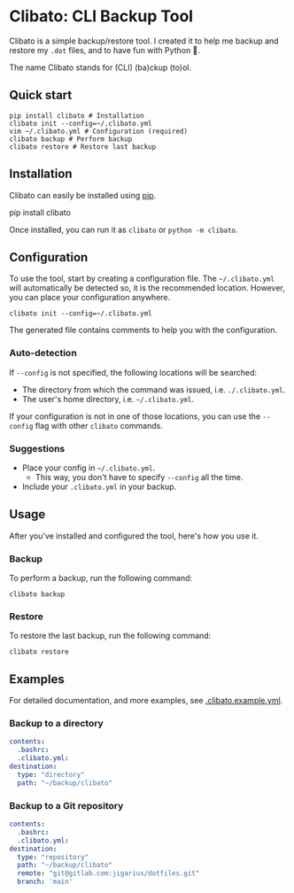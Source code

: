 # Clibato: CLI Backup Tool

Clibato is a simple backup/restore tool. I created it to help me backup
and restore my `.dot` files, and to have fun with Python 🐍.

The name Clibato stands for (CLI) (ba)ckup (to)ol.

## Quick start

    pip install clibato # Installation
    clibato init --config=~/.clibato.yml
    vim ~/.clibato.yml # Configuration (required)
    clibato backup # Perform backup
    clibato restore # Restore last backup

## Installation

Clibato can easily be installed using [pip](https://pip.pypa.io/).

   pip install clibato

Once installed, you can run it as `clibato` or `python -m clibato`.

## Configuration

To use the tool, start by creating a configuration file. The `~/.clibato.yml`
will automatically be detected so, it is the recommended location. However,
you can place your configuration anywhere.

    clibato init --config=~/.clibato.yml

The generated file contains comments to help you with the configuration.

### Auto-detection

If `--config` is not specified, the following locations will be searched:

  - The directory from which the command was issued, i.e. `./.clibato.yml`.
  - The user's home directory, i.e. `~/.clibato.yml`.

If your configuration is not in one of those locations, you can use the
`--config` flag with other `clibato` commands.

### Suggestions

  * Place your config in `~/.clibato.yml`.
    * This way, you don't have to specify `--config` all the time.
  * Include your `.clibato.yml` in your backup.

## Usage

After you've installed and configured the tool, here's how you use it.

### Backup

To perform a backup, run the following command:

    clibato backup

### Restore

To restore the last backup, run the following command:

    clibato restore

## Examples

For detailed documentation, and more examples, see
[.clibato.example.yml](https://github.com/jigarius/clibato/blob/main/.clibato.example.yml).

### Backup to a directory

```yaml
contents:
  .bashrc:
  .clibato.yml:
destination:
  type: "directory"
  path: "~/backup/clibato"
```

### Backup to a Git repository

```yaml
contents:
  .bashrc:
  .clibato.yml:
destination:
  type: "repository"
  path: "~/backup/clibato"
  remote: "git@gitlab.com:jigarius/dotfiles.git"
  branch: 'main'
```
